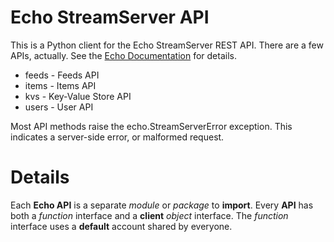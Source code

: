 # Echo StreamServer API #

This is a Python client for the Echo StreamServer REST API. There are a few APIs, actually. See the [Echo Documentation](http://echoplatform.com/streamserver/docs/rest-api/) for details.

  * feeds - Feeds API
  * items - Items API
  * kvs   - Key-Value Store API
  * users - User API

Most API methods raise the echo.StreamServerError exception.
This indicates a server-side error, or malformed request.

# Details #

Each **Echo API** is a separate _module_ or _package_ to **import**. Every **API** has both a _function_ interface and a **client** _object_ interface. The _function_ interface uses a **default** account shared by everyone.